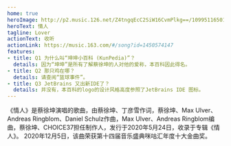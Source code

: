 ```yaml
---
home: true
heroImage: http://p2.music.126.net/Z4tngqEcC2SiW16CvmPlkg==/109951165013302726.jpg
heroText: 情人
tagline: Lover
actionText: 收听
actionLink: https://music.163.com/#/song?id=1450574147
features:
- title: Q1 为什么叫“坤坤小百科 (KunPedia)”？
  details: 因为“坤坤”是所有了解蔡徐坤的人对他的爱称，本百科因此得名。
- title: Q2 那只鸡在哪？
  details: 请查阅“篮球事件”。
- title: Q3 JetBrains 又出新IDE了？
  details: 并没有，本百科的logo的设计风格高度参照了JetBrains IDE 图标。
---
```


《情人》是蔡徐坤演唱的歌曲，由蔡徐坤、丁彦雪作词，蔡徐坤、Max Ulver、Andreas Ringblom、Daniel Schulz作曲，Max Ulver、Andreas Ringblom编曲，蔡徐坤、CHOICE37担任制作人，发行于2020年5月24日，收录于专辑《情人》。
2020年12月5日，该曲荣获第十四届音乐盛典咪咕汇年度十大金曲奖。
